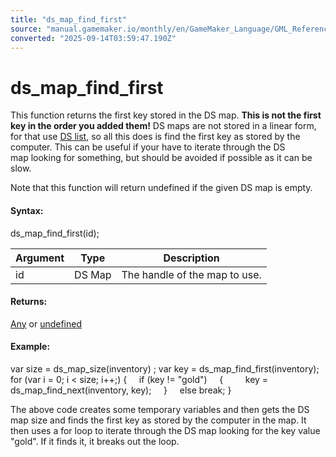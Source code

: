 ```yaml
---
title: "ds_map_find_first"
source: "manual.gamemaker.io/monthly/en/GameMaker_Language/GML_Reference/Data_Structures/DS_Maps/ds_map_find_first.htm"
converted: "2025-09-14T03:59:47.190Z"
---
```


# ds\_map\_find\_first

This function returns the first key stored in the DS map. **This is not the first key in the order you added them!** DS maps are not stored in a linear form, for that use [DS list](../DS_Lists/DS_Lists.md), so all this does is find the first key as stored by the computer. This can be useful if your have to iterate through the DS map looking for something, but should be avoided if possible as it can be slow.

Note that this function will return undefined if the given DS map is empty.

#### Syntax:

ds\_map\_find\_first(id);

| Argument | Type | Description |
| --- | --- | --- |
| id | DS Map | The handle of the map to use. |

#### Returns:

[Any](../../../GML_Overview/Data_Types.htm#variable) or [undefined](../../../GML_Overview/Data_Types.md)

#### Example:

var size = ds\_map\_size(inventory) ;
var key = ds\_map\_find\_first(inventory);
for (var i = 0; i < size; i++;)
{
    if (key != "gold")
    {
        key = ds\_map\_find\_next(inventory, key);
    }
    else break;
}

The above code creates some temporary variables and then gets the DS map size and finds the first key as stored by the computer in the map. It then uses a for loop to iterate through the DS map looking for the key value "gold". If it finds it, it breaks out the loop.